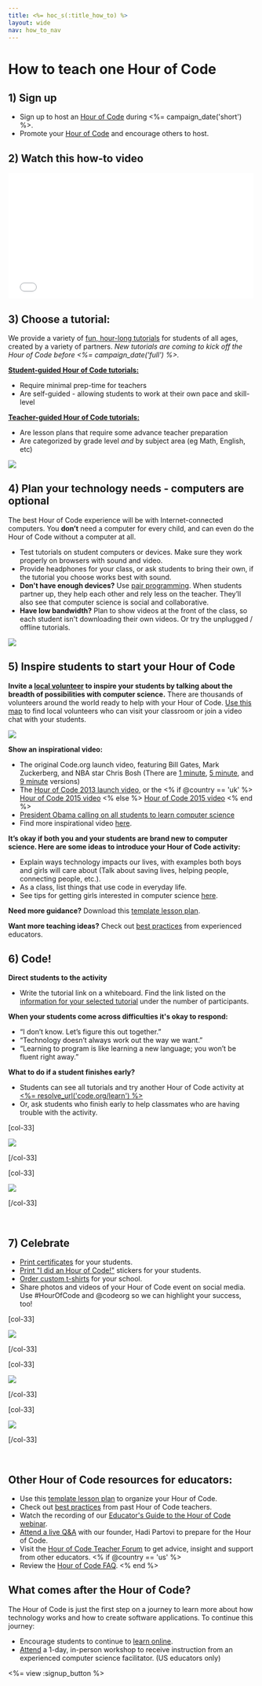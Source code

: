 ```yaml
---
title: <%= hoc_s(:title_how_to) %>
layout: wide
nav: how_to_nav
---
```


<h1>How to teach one Hour of Code</h1>

## 1) Sign up
- Sign up to host an [Hour of Code](<%= resolve_url('/') %>) during <%= campaign_date('short') %>.
- Promote your [Hour of Code](<%= resolve_url('/promote') %>) and encourage others to host.

## 2) Watch this how-to video
<iframe width="500" height="255" src="//www.youtube.com/embed/SrnvvWDm73k" frameborder="0" allowfullscreen></iframe>

## 3) Choose a tutorial:
We provide a variety of [fun, hour-long tutorials](<%= resolve_url('https://code.org/learn') %>) for students of all ages, created by a variety of partners. *New tutorials are coming to kick off the Hour of Code before <%= campaign_date('full') %>.* 

**[Student-guided Hour of Code tutorials:](<%= resolve_url("https://code.org/learn") %>)**

- Require minimal prep-time for teachers
- Are self-guided - allowing students to work at their own pace and skill-level

**[Teacher-guided Hour of Code tutorials:](<%= resolve_url("https://code.org/educate/teacher-led") %>)**

- Are lesson plans that require some advance teacher preparation
- Are categorized by grade level *and* by subject area (eg Math, English, etc)



[<img src="/images/fit-700/tutorials.png">](<%= resolve_url('https://code.org/learn') %>)

## 4) Plan your technology needs - computers are optional

The best Hour of Code experience will be with Internet-connected computers. You **don’t** need a computer for every child, and can even do the Hour of Code without a computer at all. 

- Test tutorials on student computers or devices. Make sure they work properly on browsers with sound and video.
- Provide headphones for your class, or ask students to bring their own, if the tutorial you choose works best with sound.
- **Don't have enough devices?** Use [pair programming](https://www.youtube.com/watch?v=vgkahOzFH2Q). When students partner up, they help each other and rely less on the teacher. They’ll also see that computer science is social and collaborative.
- **Have low bandwidth?** Plan to show videos at the front of the class, so each student isn't downloading their own videos. Or try the unplugged / offline tutorials.

<img src="/images/fit-350/group_ipad.jpg">

## 5) Inspire students to start your Hour of Code
**Invite a [local volunteer](https://code.org/volunteer/local) to inspire your students by talking about the breadth of possibilities with computer science.** There are thousands of volunteers around the world ready to help with your Hour of Code. [Use this map](https://code.org/volunteer/local) to find local volunteers who can visit your classroom or join a video chat with your students.

[<img src="/images/fit-300/volunteer-map.png">](<%= resolve_url('https://code.org/volunteer/local') %>)

**Show an inspirational video:**

- The original Code.org launch video, featuring Bill Gates, Mark Zuckerberg, and NBA star Chris Bosh (There are [1 minute](https://www.youtube.com/watch?v=qYZF6oIZtfc), [5 minute](https://www.youtube.com/watch?v=nKIu9yen5nc), and [9 minute](https://www.youtube.com/watch?v=dU1xS07N-FA) versions)
- The [Hour of Code 2013 launch video](https://www.youtube.com/watch?v=FC5FbmsH4fw), or the <% if @country == 'uk' %> [Hour of Code 2015 video](https://www.youtube.com/watch?v=7L97YMYqLHc) <% else %> [Hour of Code 2015 video](https://www.youtube.com/watch?v=7L97YMYqLHc) <% end %>
- [President Obama calling on all students to learn computer science](https://www.youtube.com/watch?v=6XvmhE1J9PY)
- Find more inspirational video [here](https://www.youtube.com/playlist?list=PLzdnOPI1iJNfpD8i4Sx7U0y2MccnrNZuP).

**It’s okay if both you and your students are brand new to computer science. Here are some ideas to introduce your Hour of Code activity:**

- Explain ways technology impacts our lives, with examples both boys and girls will care about (Talk about saving lives, helping people, connecting people, etc.).
- As a class, list things that use code in everyday life.
- See tips for getting girls interested in computer science [here](<%= resolve_url('https://code.org/girls') %>).

**Need more guidance?** Download this [template lesson plan](/files/EducatorHourofCodeLessonPlanOutline.docx).

**Want more teaching ideas?** 
Check out [best practices](http://www.slideshare.net/TeachCode/hour-of-code-best-practices-for-successful-educators-51273466) from experienced educators. 


## 6) Code!

**Direct students to the activity**

- Write the tutorial link on a whiteboard. Find the link listed on the [information for your selected tutorial](<%= resolve_url('https://code.org/learn') %>) under the number of participants.

**When your students come across difficulties it's okay to respond:**

- “I don’t know. Let’s figure this out together.”
- “Technology doesn’t always work out the way we want.”
- “Learning to program is like learning a new language; you won’t be fluent right away.”


**What to do if a student finishes early?**

- Students can see all tutorials and try another Hour of Code activity at [<%= resolve_url('code.org/learn') %>](<%= resolve_url('https://code.org/learn') %>)
- Or, ask students who finish early to help classmates who are having trouble with the activity.

[col-33]

<img src="/images/fit-250/highschoolgirls.jpeg"/>

[/col-33]

[col-33]

<img src="/images/fit-300/group_ar.jpg"/>

[/col-33]

<p style="clear:both">&nbsp;</p>
	
## 7) Celebrate
- [Print certificates](<%= resolve_url('https://code.org/certificates') %>) for your students.
- [Print "I did an Hour of Code!"](<%= resolve_url('/promote/resources#stickers') %>) stickers for your students.
- [Order custom t-shirts](http://blog.code.org/post/132608499493/hour-of-code-shirts-and-more) for your school.
- Share photos and videos of your Hour of Code event on social media. Use #HourOfCode and @codeorg so we can highlight your success, too!

[col-33]

<img src="/images/fit-250/celebrate2.jpeg"/>

[/col-33]

[col-33]

<img src="/images/fit-260/highlight-certificates.jpg"/>

[/col-33]

[col-33]

<img src="/images/fit-300/boy-certificate.jpg"/>

[/col-33]

<p style="clear:both">&nbsp;</p>

## Other Hour of Code resources for educators:
- Use this [template lesson plan](/files/EducatorHourofCodeLessonPlanOutline.docx) to organize your Hour of Code.
- Check out [best practices](http://www.slideshare.net/TeachCode/hour-of-code-best-practices-for-successful-educators-51273466) from past Hour of Code teachers. 
- Watch the recording of our [Educator's Guide to the Hour of Code webinar](https://youtu.be/EJeMeSW2-Mw).
- [Attend a live Q&A](http://www.eventbrite.com/e/ask-your-final-questions-and-prepare-for-the-2015-hour-of-code-with-codeorg-founder-hadi-partovi-tickets-17987437911) with our founder, Hadi Partovi to prepare for the Hour of Code.
- Visit the [Hour of Code Teacher Forum](http://forum.code.org/c/plc/hour-of-code) to get advice, insight and support from other educators.
<% if @country == 'us' %>
- Review the [Hour of Code FAQ](https://support.code.org/hc/en-us/categories/200147083-Hour-of-Code).
<% end %>

## What comes after the Hour of Code?
The Hour of Code is just the first step on a journey to learn more about how technology works and how to create software applications. To continue this journey: 

- Encourage students to continue to [learn online](<%= resolve_url('https://code.org/learn/beyond') %>).
- [Attend](<%= resolve_url('https://code.org/professional-development-workshops') %>) a 1-day, in-person workshop to receive instruction from an experienced computer science facilitator. (US educators only)

<%= view :signup_button %>
